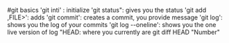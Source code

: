 #git basics
'git inti' : initialize
'git status": gives you the status
'git add ,FILE>': adds <File>
'git commit': creates a commit, you provide message
'git log': shows you the log of your commits
'git log --oneline': shows you the one live version of log
"HEAD: where you currently are 
git diff HEAD "Number"